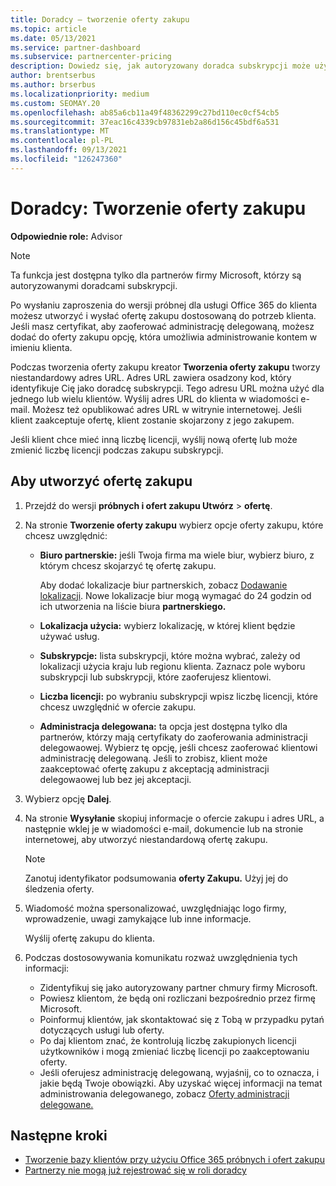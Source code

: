 ```yaml
---
title: Doradcy — tworzenie oferty zakupu
ms.topic: article
ms.date: 05/13/2021
ms.service: partner-dashboard
ms.subservice: partnercenter-pricing
description: Dowiedz się, jak autoryzowany doradca subskrypcji może użyć usługi Partner Center, aby utworzyć ofertę zakupu i niestandardowy adres URL do dołączyć do ofert Office 365 próbnych.
author: brentserbus
ms.author: brserbus
ms.localizationpriority: medium
ms.custom: SEOMAY.20
ms.openlocfilehash: ab85a6cb11a49f48362299c27bd110ec0cf54cb5
ms.sourcegitcommit: 37eac16c4339cb97831eb2a86d156c45bdf6a531
ms.translationtype: MT
ms.contentlocale: pl-PL
ms.lasthandoff: 09/13/2021
ms.locfileid: "126247360"
---
```

# <a name="advisors-create-a-purchase-offer"></a>Doradcy: Tworzenie oferty zakupu

 
**Odpowiednie role:** Advisor


> [!NOTE]
> Ta funkcja jest dostępna tylko dla partnerów firmy Microsoft, którzy są autoryzowanymi doradcami subskrypcji.

Po wysłaniu zaproszenia do wersji próbnej dla usługi Office 365 do klienta możesz utworzyć i wysłać ofertę zakupu dostosowaną do potrzeb klienta. Jeśli masz certyfikat, aby zaoferować administrację delegowaną, możesz dodać do oferty zakupu opcję, która umożliwia administrowanie kontem w imieniu klienta.

Podczas tworzenia oferty zakupu kreator **Tworzenia oferty zakupu** tworzy niestandardowy adres URL. Adres URL zawiera osadzony kod, który identyfikuje Cię jako doradcę subskrypcji. Tego adresu URL można użyć dla jednego lub wielu klientów. Wyślij adres URL do klienta w wiadomości e-mail. Możesz też opublikować adres URL w witrynie internetowej. Jeśli klient zaakceptuje ofertę, klient zostanie skojarzony z jego zakupem.

Jeśli klient chce mieć inną liczbę licencji, wyślij nową ofertę lub może zmienić liczbę licencji podczas zakupu subskrypcji.

## <a name="to-create-a-purchase-offer"></a>Aby utworzyć ofertę zakupu

1. Przejdź do wersji **próbnych i ofert zakupu Utwórz**  >  **ofertę**.

2. Na stronie **Tworzenie oferty zakupu** wybierz opcje oferty zakupu, które chcesz uwzględnić:

    - **Biuro partnerskie:** jeśli Twoja firma ma wiele biur, wybierz biuro, z którym chcesz skojarzyć tę ofertę zakupu.

        Aby dodać lokalizacje biur partnerskich, zobacz [Dodawanie lokalizacji](manage-locations.md). Nowe lokalizacje biur mogą wymagać do 24 godzin od ich utworzenia na liście biura **partnerskiego.**

    - **Lokalizacja użycia:** wybierz lokalizację, w której klient będzie używać usług.
    - **Subskrypcje:** lista subskrypcji, które można wybrać, zależy od lokalizacji użycia kraju lub regionu klienta. Zaznacz pole wyboru subskrypcji lub subskrypcji, które zaoferujesz klientowi.
    - **Liczba licencji:** po wybraniu subskrypcji wpisz liczbę licencji, które chcesz uwzględnić w ofercie zakupu.
    - **Administracja delegowana:** ta opcja jest dostępna tylko dla partnerów, którzy mają certyfikaty do zaoferowania administracji delegowaowej. Wybierz tę opcję, jeśli chcesz zaoferować klientowi administrację delegowaną. Jeśli to zrobisz, klient może zaakceptować ofertę zakupu z akceptacją administracji delegowaowej lub bez jej akceptacji.

3. Wybierz opcję **Dalej**.

4. Na stronie **Wysyłanie** skopiuj informacje o ofercie zakupu i adres URL, a następnie wklej je w wiadomości e-mail, dokumencie lub na stronie internetowej, aby utworzyć niestandardową ofertę zakupu.

    > [!NOTE]
    > Zanotuj identyfikator podsumowania **oferty Zakupu.** Użyj jej do śledzenia oferty.

5. Wiadomość można spersonalizować, uwzględniając logo firmy, wprowadzenie, uwagi zamykające lub inne informacje.

    Wyślij ofertę zakupu do klienta.

6. Podczas dostosowywania komunikatu rozważ uwzględnienia tych informacji:

    - Zidentyfikuj się jako autoryzowany partner chmury firmy Microsoft.
    - Powiesz klientom, że będą oni rozliczani bezpośrednio przez firmę Microsoft.
    - Poinformuj klientów, jak skontaktować się z Tobą w przypadku pytań dotyczących usługi lub oferty.
    - Po daj klientom znać, że kontrolują liczbę zakupionych licencji użytkowników i mogą zmieniać liczbę licencji po zaakceptowaniu oferty.
    - Jeśli oferujesz administrację delegowaną, wyjaśnij, co to oznacza, i jakie będą Twoje obowiązki. Aby uzyskać więcej informacji na temat administrowania delegowanego, zobacz [Oferty administracji delegowane.](customers-revoke-admin-privileges.md)

## <a name="next-steps"></a>Następne kroki

- [Tworzenie bazy klientów przy użyciu Office 365 próbnych i ofert zakupu](advisors-build-your-business.md)
- [Partnerzy nie mogą już rejestrować się w roli doradcy](advisors-no-csp.md)